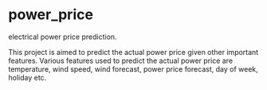 # power_price
electrical power price prediction.

This project is aimed to predict the actual power price given other important features.
Various features used to predict the actual power price are temperature, wind speed, wind forecast, power price forecast, day of week, holiday etc.

